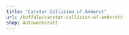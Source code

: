 ```yaml
---
title: "Carstar Collision of Amherst"
url: /buffalo/carstar-collision-of-amherst/
shop: Autowerkstatt
---
```

